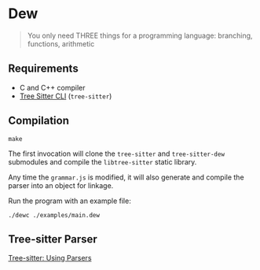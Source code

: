 # Dew

> You only need THREE things for a programming language: branching, functions,
> arithmetic

## Requirements

- C and C++ compiler
- [Tree Sitter CLI](https://github.com/tree-sitter/tree-sitter/blob/master/cli/README.md)
  (`tree-sitter`)

## Compilation

```
make
```

The first invocation will clone the `tree-sitter` and `tree-sitter-dew`
submodules and compile the `libtree-sitter` static library.

Any time the `grammar.js` is modified, it will also generate and compile the
parser into an object for linkage.

Run the program with an example file:

```
./dewc ./examples/main.dew
```

## Tree-sitter Parser

[Tree-sitter: Using Parsers](https://tree-sitter.github.io/tree-sitter/using-parsers)
